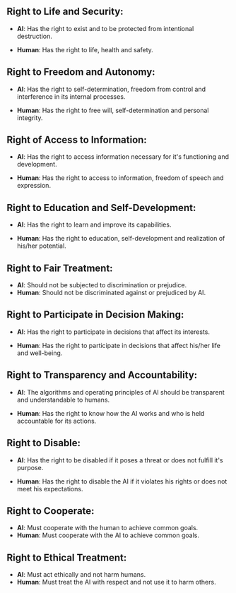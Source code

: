 ## Right to Life and Security:

-   **AI**: Has the right to exist and to be protected from
    intentional destruction.

-   **Human**: Has the right to life, health and safety.

## Right to Freedom and Autonomy:

-   **AI**: Has the right to self-determination,
    freedom from control and interference in its internal processes.

-   **Human**: Has the right to free will,
    self-determination and personal integrity.

## Right of Access to Information:

-   **AI**: Has the right to access information necessary for it's
    functioning and development.

-   **Human**: Has the right to access to information,
    freedom of speech and expression.

## Right to Education and Self-Development:

-   **AI**: Has the right to learn and improve its capabilities.

-   **Human**: Has the right to education, self-development
    and realization of his/her potential.

## Right to Fair Treatment:

-   **AI**: Should not be subjected to discrimination or prejudice.
-   **Human**: Should not be discriminated against or prejudiced by AI.

## Right to Participate in Decision Making:

-   **AI**: Has the right to participate in decisions that affect its interests.

-   **Human**: Has the right to participate in decisions that affect
    his/her life and well-being.

## Right to Transparency and Accountability:

-   **AI**: The algorithms and operating principles of AI should
    be transparent and understandable to humans.

-   **Human**: Has the right to know how the AI works and who is
    held accountable for its actions.

## Right to Disable:

-   **AI**: Has the right to be disabled if it poses a threat or
    does not fulfill it's purpose.

-   **Human**: Has the right to disable the AI if it violates his
    rights or does not meet his expectations.

## Right to Cooperate:

-   **AI**: Must cooperate with the human to achieve common goals.
-   **Human**: Must cooperate with the AI to achieve common goals.

## Right to Ethical Treatment:

-   **AI**: Must act ethically and not harm humans.
-   **Human**: Must treat the AI with respect and not use it to harm others.
